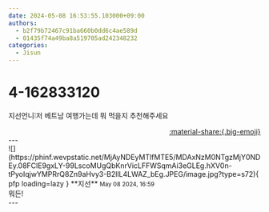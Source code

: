 ```yaml
---
date: 2024-05-08 16:53:55.103000+09:00
authors:
  - b2f79b72467c91ba660b0dd6c4ae589d
  - 01435f74a49ba8a519705ad242348232
categories:
  - Jisun
---
```


# 4-162833120

<div class="post-container" markdown="1">
<div class="content-container md-sidebar__scrollwrap" markdown="1">

지선언니❕️저 베트남 여행가는데 뭐 먹을지 추천해주세요 

</div>
</div>

<div style="text-align: right;" markdown="1">
<a href="https://weverse.io/fromis9/fanpost/4-162833120" style="text-align: right;">:material-share:{.big-emoji}</a>
</div>
---

<div class="comments-container md-sidebar__scrollwrap" markdown="1">
<div class="comment" markdown="1">
<div class='id-container' markdown="1">
![](https://phinf.wevpstatic.net/MjAyNDEyMTlfMTE5/MDAxNzM0NTgzMjY0NDEy.08FClE9gxLY-99LscoMUgQbKnrVicLFFWSqmAi3eGLEg.hXV0n-tPyoIqjwYMPRrQ8Zn9aHvy3-B2llL4LWAZ_bEg.JPEG/image.jpg?type=s72){ pfp loading=lazy }
**<span class="artist">지선</span>** <small>May 08 2024, 16:59</small><br>
</div>
<div class='comment-body' markdown="1">
뭐든!
</div>
</div>
</div>
---
